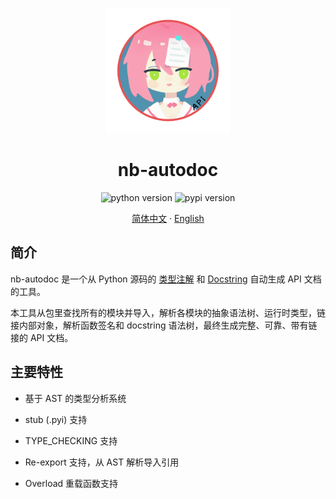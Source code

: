 <div align="center">

<img src="https://raw.githubusercontent.com/nonebot/nb-autodoc/main/logo/logo.png" width=200, height=200 alt="nb-autodoc"></img>

# nb-autodoc

![python version](https://img.shields.io/badge/python-3.8+-%233eca5d)
![pypi version](https://img.shields.io/pypi/v/nb-autodoc)

[简体中文](https://github.com/nonebot/nb-autodoc/blob/main/README.md)
·
[English](https://github.com/nonebot/nb-autodoc/blob/main/README_en.md)

</div>

## 简介

nb-autodoc 是一个从 Python 源码的 [类型注解](https://docs.python.org/3/library/typing.html) 和 [Docstring](https://peps.python.org/pep-0257/) 自动生成 API 文档的工具。

本工具从包里查找所有的模块并导入，解析各模块的抽象语法树、运行时类型，链接内部对象，解析函数签名和 docstring 语法树，最终生成完整、可靠、带有链接的 API 文档。

## 主要特性

- 基于 AST 的类型分析系统

- stub (.pyi) 支持

- TYPE_CHECKING 支持

- Re-export 支持，从 AST 解析导入引用

- Overload 重载函数支持
